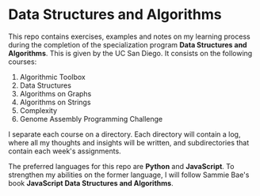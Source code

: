 # Data Structures and Algorithms

This repo contains exercises, examples and notes on my learning process during the completion of the specialization program **Data Structures and Algorithms**. This is given by the UC San Diego. It consists on the following courses:

1. Algorithmic Toolbox
1. Data Structures
1. Algorithms on Graphs
1. Algorithms on Strings
1. Complexity
1. Genome Assembly Programming Challenge

I separate each course on a directory. Each directory will contain a log, where all my thoughts and insights will be written, and subdirectories that contain each week's assignments.

The preferred languages for this repo are **Python** and **JavaScript**. To strengthen my abilities on the former language, I will follow Sammie Bae's book **JavaScript Data Structures and Algorithms**.